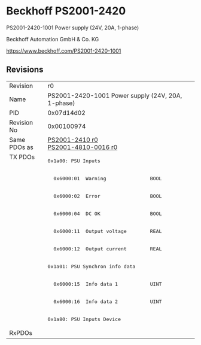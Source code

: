 # Beckhoff PS2001-2420

PS2001-2420-1001 Power supply (24V, 20A, 1-phase)

Beckhoff Automation GmbH & Co. KG

https://www.beckhoff.com/PS2001-2420-1001

## Revisions
<table>
<tr>
<td>Revision</td>
<td>r0</td>
</tr>
<tr>
<td>Name</td>
<td>PS2001-2420-1001 Power supply (24V, 20A, 1-phase)</td>
</tr>
<tr>
<td>PID</td>
<td>0x07d14d02</td>
</tr>
<tr>
<td>Revision No</td>
<td>0x00100974</td>
</tr>
<tr>
<td>Same PDOs as</td>
<td><a href="PS2001-2410.md">PS2001-2410 r0</a><br/><a href="PS2001-4810-0016.md">PS2001-4810-0016 r0</a></td>
</tr>
<tr>
<td rowspan=10 valign=top>TX PDOs</td>
<td><pre>0x1a00: PSU Inputs</pre></td>
<td></td>
</tr>
<tr>
<td><pre>  0x6000:01  Warning               BOOL</pre></td>
</tr>
<tr>
<td><pre>  0x6000:02  Error                 BOOL</pre></td>
</tr>
<tr>
<td><pre>  0x6000:04  DC OK                 BOOL</pre></td>
</tr>
<tr>
<td><pre>  0x6000:11  Output voltage        REAL</pre></td>
</tr>
<tr>
<td><pre>  0x6000:12  Output current        REAL</pre></td>
</tr>
<tr>
<td><pre>0x1a01: PSU Synchron info data</pre></td>
</tr>
<tr>
<td><pre>  0x6000:15  Info data 1           UINT</pre></td>
</tr>
<tr>
<td><pre>  0x6000:16  Info data 2           UINT</pre></td>
</tr>
<tr>
<td><pre>0x1a80: PSU Inputs Device</pre></td>
</tr>
<tr>
<td>RxPDOs</td>
<td></td>
</tr>
</table>
